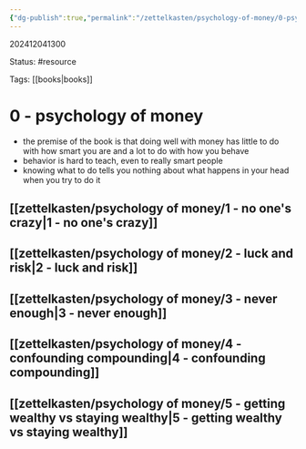 ```yaml
---
{"dg-publish":true,"permalink":"/zettelkasten/psychology-of-money/0-psychology-of-money/","updated":"2024-12-09T07:19:19.160-05:00"}
---
```


202412041300

Status: #resource 

Tags: [[books\|books]]

# 0 - psychology of money

* the premise of the book is that doing well with money has little to do with how smart you are and a lot to do with how you behave
* behavior is hard to teach, even to really smart people
* knowing what to do tells you nothing about what happens in your head when you try to do it

## [[zettelkasten/psychology of money/1 - no one's crazy\|1 - no one's crazy]]
## [[zettelkasten/psychology of money/2 - luck and risk\|2 - luck and risk]]
## [[zettelkasten/psychology of money/3 - never enough\|3 - never enough]]
## [[zettelkasten/psychology of money/4 - confounding compounding\|4 - confounding compounding]]
## [[zettelkasten/psychology of money/5 - getting wealthy vs staying wealthy\|5 - getting wealthy vs staying wealthy]]